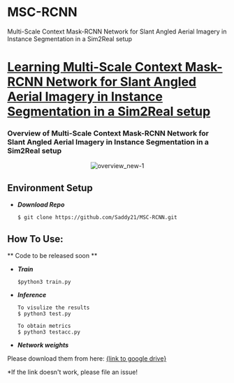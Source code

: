 # MSC-RCNN
Multi-Scale Context Mask-RCNN Network for Slant Angled Aerial Imagery in Instance Segmentation in a Sim2Real setup
# [Learning Multi-Scale Context Mask-RCNN Network for Slant Angled Aerial Imagery in Instance Segmentation in a Sim2Real setup](https://arxiv.org/pdf/)




### Overview of Multi-Scale Context Mask-RCNN Network for Slant Angled Aerial Imagery in Instance Segmentation in a Sim2Real setup



 <div align="center">
    
  ![overview_new-1](https://user-images.githubusercontent.com/.png)

 </div>

## Environment Setup

 - ***Download Repo***   
   ````shell
   $ git clone https://github.com/Saddy21/MSC-RCNN.git
   ````
   
   
 
   

   
   
## How To Use: 
** Code to be released soon **

-  ***Train***
   ````
   $python3 train.py
   ````
   
 - ***Inference***  
   ````
   To visulize the results
   $ python3 test.py

   To obtain metrics
   $ python3 testacc.py
   
   ````
   
   
   
    
   
- ***Network weights***

Please download them from here: [{link to google drive}]()

*If the link doesn't work, please file an issue!
